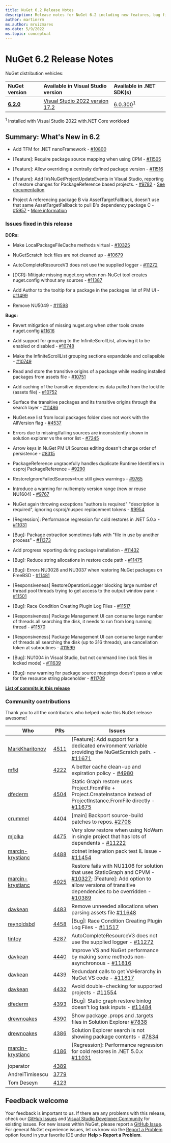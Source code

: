 ```yaml
---
title: NuGet 6.2 Release Notes
description: Release notes for NuGet 6.2 including new features, bug fixes, and DCRs.
author: martinrrm
ms.author: mruizmares
ms.date: 5/9/2022
ms.topic: conceptual
---
```


# NuGet 6.2 Release Notes

NuGet distribution vehicles:

| NuGet version | Available in Visual Studio version | Available in .NET SDK(s) |
|:---|:---|:---|
| [**6.2.0**](https://nuget.org/downloads) | [Visual Studio 2022 version 17.2](https://visualstudio.microsoft.com/downloads/) | [6.0.300](https://dotnet.microsoft.com/download/dotnet-core/6.0)<sup>1</sup> |

<sup>1</sup> Installed with Visual Studio 2022 with.NET Core workload

## Summary: What's New in 6.2

* Add TFM for .NET nanoFramework - [#10800](https://github.com/NuGet/Home/issues/10800)

* [Feature]: Require package source mapping when using CPM - [#11505](https://github.com/NuGet/Home/issues/11505)

* [Feature]: Allow overriding a centrally defined package version - [#11516](https://github.com/NuGet/Home/issues/11516)

* [Feature]: Add IVsNuGetProjectUpdateEvents in Visual Studio, reporting of restore changes for PackageReference based projects.  - [#9782](https://github.com/NuGet/Home/issues/9782)  - [See documentation](../visual-studio-extensibility/nuget-api-in-visual-studio.md#ivsnugetprojectupdateevents-interface)

* Project A referencing package B via AssetTargetFallback, doesn't use that same AssetTargetFallback to pull B's dependency package C - [#5957](https://github.com/NuGet/Home/issues/5957) - [More information](https://github.com/NuGet/Samples/tree/main/AssetTargetFallbackTransitiveDependencies)

### Issues fixed in this release

**DCRs:**

* Make LocalPackageFileCache methods virtual - [#10325](https://github.com/NuGet/Home/issues/10325)

* NuGetScratch lock files are not cleaned up - [#10679](https://github.com/NuGet/Home/issues/10679)

* AutoCompleteResourceV3 does not use the supplied logger - [#11272](https://github.com/NuGet/Home/issues/11272)

* [DCR]: Mitigate missing nuget.org when non-NuGet tool creates nuget.config without any sources - [#11387](https://github.com/NuGet/Home/issues/11387)

* Add Author to the tooltip for a package in the packages list of PM UI - [#11499](https://github.com/NuGet/Home/issues/11499)

* Remove NU5049  - [#11598](https://github.com/NuGet/Home/issues/11598)

**Bugs:**

* Revert mitigation of missing nuget.org when other tools create nuget.config [#11616](https://github.com/NuGet/Home/issues/11616)

* Add support for grouping to the InfiniteScrollList, allowing it to be enabled or disabled - [#10748](https://github.com/NuGet/Home/issues/10748)

* Make the InfiniteScrollList grouping sections expandable and collapsible - [#10749](https://github.com/NuGet/Home/issues/10749)

* Read and store the transitive origins of a package while reading installed packages from assets file - [#10751](https://github.com/NuGet/Home/issues/10751)

* Add caching of the transitive dependencies data pulled from the lockfile (assets file) - [#10752](https://github.com/NuGet/Home/issues/10752)

* Surface the transitive packages and its transitive origins through the search layer - [#11486](https://github.com/NuGet/Home/issues/11486)

* NuGet.exe list from local packages folder does not work with the AllVersion flag - [#4537](https://github.com/NuGet/Home/issues/4537)

* Errors due to missing/failing sources are inconsistently shown in solution explorer vs the error list  - [#7245](https://github.com/NuGet/Home/issues/7245)

* Arrow keys in NuGet PM UI Sources editing doesn't change order of persistence - [#8315](https://github.com/NuGet/Home/issues/8315)

* PackageReference ungracefully handles duplicate Runtime Identifiers in csproj PackageReference  - [#9290](https://github.com/NuGet/Home/issues/9290)

* RestoreIgnoreFailedSources=true still gives warnings - [#9765](https://github.com/NuGet/Home/issues/9765)

* Introduce a warning for null/empty version range (new or reuse NU1604) - [#9767](https://github.com/NuGet/Home/issues/9767)

* NuGet again throwing exceptions "authors is required" "description is required", ignoring csproj/nuspec replacement tokens - [#9954](https://github.com/NuGet/Home/issues/9954)

* [Regression]: Performance regression for cold restores in .NET 5.0.x - [#11031](https://github.com/NuGet/Home/issues/11031)

* [Bug]: Package extraction sometimes fails with "file in use by another process" - [#11373](https://github.com/NuGet/Home/issues/11373)

* Add progress reporting during package installation - [#11432](https://github.com/NuGet/Home/issues/11432)

* [Bug]: Reduce string allocations in restore code path - [#11475](https://github.com/NuGet/Home/issues/11475)

* [Bug]: Errors NU3028 and NU3037 when restoring NuGet packages on FreeBSD - [#11481](https://github.com/NuGet/Home/issues/11481)

* [Responsiveness] RestoreOperationLogger blocking large number of thread pool threads trying to get access to the output window pane - [#11501](https://github.com/NuGet/Home/issues/11501)

* [Bug]: Race Condition Creating Plugin Log Files - [#11517](https://github.com/NuGet/Home/issues/11517)

* [Responsiveness] Package Management UI can consume large number of threads all searching the disk, it needs to run from long running thread - [#11570](https://github.com/NuGet/Home/issues/11570)

* [Responsiveness] Package Management UI can consume large number of threads all searching the disk (up to 316 threads), use cancellation token at subroutines - [#11599](https://github.com/NuGet/Home/issues/11599)

* [Bug]: NU1004 in Visual Studio, but not command line (lock files in locked mode) - [#11639](https://github.com/NuGet/Home/issues/11639)

* [Bug]: new warning for package source mappings doesn't pass a value for the resource string placeholder - [#11709](https://github.com/NuGet/Home/issues/11709)


**[List of commits in this release](https://github.com/NuGet/NuGet.Client/compare/6.1.0.80%5E...6.2.0.146)**

### Community contributions

Thank you to all the contributors who helped make this NuGet release awesome!

|Who|PRs|Issues|
|----|----|----|
[MarkKharitonov](https://github.com/MarkKharitonov) | [4511](https://github.com/nuget/nuget.client/pull/4511) | [Feature]: Add support for a dedicated environment variable providing the NuGetScratch path. - [#11671](https://github.com/NuGet/Home/issues/11671)
[mfkl](https://github.com/mfkl) | [4222](https://github.com/nuget/nuget.client/pull/4222) | A better cache clean-up and expiration policy - [#4980](https://github.com/NuGet/Home/issues/4980)
[dfederm](https://github.com/dfederm) | [4504](https://github.com/nuget/nuget.client/pull/4504) | Static Graph restore uses Project.FromFile + Project.CreateInstance instead of ProjectInstance.FromFile directly - [#11675](https://github.com/NuGet/Home/issues/11675)
[crummel](https://github.com/crummel) | [4404](https://github.com/nuget/nuget.client/pull/4404) | [main] Backport source-build patches to repos. [#2708](https://github.com/dotnet/source-build/issues/2708)
[mjolka](https://github.com/mjolka) | [4475](https://github.com/nuget/nuget.client/pull/4475) | Very slow restore when using NoWarn in single project that has lots of dependents - [#11222](https://github.com/NuGet/Home/issues/11222)
[marcin-krystianc](https://github.com/marcin-krystianc) | [4488](https://github.com/nuget/nuget.client/pull/4488) | dotnet integration pack test IL issue - [#11454](https://github.com/NuGet/Home/issues/11454)
[marcin-krystianc](https://github.com/marcin-krystianc) | [4025](https://github.com/nuget/nuget.client/pull/4025) | Restore fails with NU1106 for solution that uses StaticGraph and CPVM - [#10327](https://github.com/NuGet/Home/issues/10327); [Feature]: Add option to allow versions of transitive dependencies to be overridden - [#10389](https://github.com/NuGet/Home/issues/10389)
[davkean](https://github.com/davkean) | [4483](https://github.com/nuget/nuget.client/pull/4483) | Remove unneeded allocations when parsing assets file [#11648](https://github.com/NuGet/Home/issues/11648)
[reynoldsbd](https://github.com/reynoldsbd) | [4458](https://github.com/nuget/nuget.client/pull/4458) | [Bug]: Race Condition Creating Plugin Log Files - [#11517](https://github.com/NuGet/Home/issues/11517)
[tintoy](https://github.com/tintoy) | [4287](https://github.com/nuget/nuget.client/pull/4287) | AutoCompleteResourceV3 does not use the supplied logger - [#11272](https://github.com/NuGet/Home/issues/11272)
[davkean](https://github.com/davkean) | [4440](https://github.com/nuget/nuget.client/pull/4440) | Improve VS and NuGet performance by making some methods non-asynchronous - [#11816](https://github.com/NuGet/Home/issues/11816)
[davkean](https://github.com/davkean) | [4439](https://github.com/nuget/nuget.client/pull/4439) | Redundant calls to get VsHierarchy in NuGet VS code - [#11817](https://github.com/NuGet/Home/issues/11817)
[davkean](https://github.com/davkean) | [4432](https://github.com/nuget/nuget.client/pull/4432) | Avoid double-checking for supported projects - [#11554](https://github.com/NuGet/Home/issues/11554)
[dfederm](https://github.com/dfederm) | [4393](https://github.com/nuget/nuget.client/pull/4393) | [Bug]: Static graph restore binlog doesn't log task inputs - [#11484](https://github.com/NuGet/Home/issues/11484)
[drewnoakes](https://github.com/drewnoakes) | [4390](https://github.com/nuget/nuget.client/pull/4390) | Show package .props and .targets files in Solution Explorer [#7838](https://github.com/dotnet/project-system/issues/7838)
[drewnoakes](https://github.com/drewnoakes) | [4386](https://github.com/nuget/nuget.client/pull/4386) | Solution Explorer search is not showing package contents - [#7834](https://github.com/dotnet/project-system/issues/7834)
[marcin-krystianc](https://github.com/marcin-krystianc) | [4186](https://github.com/nuget/nuget.client/pull/4186) | [Regression]: Performance regression for cold restores in .NET 5.0.x [#11031](https://github.com/NuGet/Home/issues/11031)
joperator | [4389](https://github.com/nuget/nuget.client/pull/4389)
AndreiTimisescu | [3779](https://github.com/nuget/nuget.client/pull/3779)
Tom Deseyn | [4123](https://github.com/nuget/nuget.client/pull/4123)



## Feedback welcome

Your feedback is important to us. If there are any problems with this release, check our
[GitHub Issues](https://github.com/NuGet/Home/issues) and
[Visual Studio Developer Community](https://developercommunity.visualstudio.com/)
for existing issues.  For new issues within NuGet, please report a
[GitHub Issue](https://github.com/NuGet/Home/issues/new/choose).
For general NuGet experience issues, let us know via the
[Report a Problem](/visualstudio/ide/how-to-report-a-problem-with-visual-studio)
option found in your favorite IDE under **Help > Report a Problem**.
